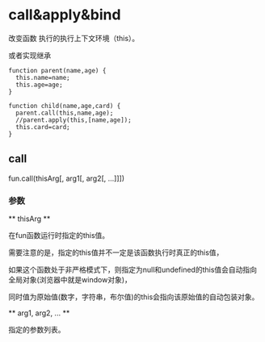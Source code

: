 # call&apply&bind
改变函数 执行的执行上下文环境（this）。

或者实现继承
~~~js~
function parent(name,age) {
  this.name=name;
  this.age=age;
}

function child(name,age,card) {
  parent.call(this,name,age);
  //parent.apply(this,[name,age]);
  this.card=card;
}
~~~

## call
fun.call(thisArg[, arg1[, arg2[, ...]]])
### 参数
** thisArg **

在fun函数运行时指定的this值。

需要注意的是，指定的this值并不一定是该函数执行时真正的this值，

如果这个函数处于非严格模式下，则指定为null和undefined的this值会自动指向全局对象(浏览器中就是window对象)，

同时值为原始值(数字，字符串，布尔值)的this会指向该原始值的自动包装对象。

** arg1, arg2, ... **

指定的参数列表。

